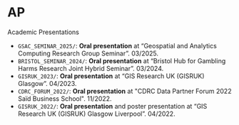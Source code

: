 # AP
Academic Presentations

* `GSAC_SEMINAR_2025/`: **Oral presentation** at “Geospatial and Analytics Computing Research Group Seminar”. 03/2025. 
* `BRISTOL_SEMINAR_2024/`: **Oral presentation** at “Bristol Hub for Gambling Harms Research Joint Hybrid Seminar”. 03/2024. 
* `GISRUK_2023/`: **Oral presentation** at “GIS Research UK (GISRUK) Glasgow”. 04/2023. 
* `CDRC_FORUM_2022/`: **Oral presentation** at "CDRC Data Partner Forum 2022 Saïd Business School". 11/2022. 
* `GISRUK_2022/`: **Oral presentation** and poster presentation at “GIS Research UK (GISRUK) Glasgow Liverpool”. 04/2022. 
